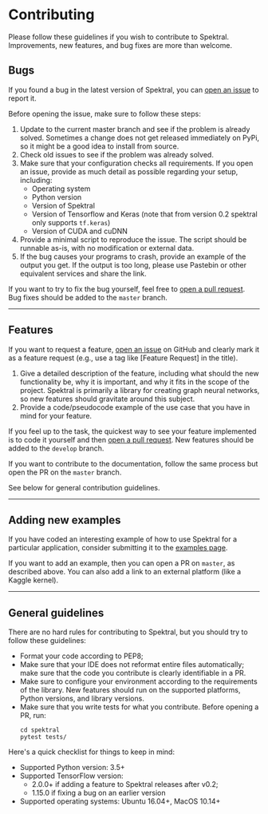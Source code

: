 # Contributing

Please follow these guidelines if you wish to contribute to Spektral.
Improvements, new features, and bug fixes are more than welcome. 


## Bugs

If you found a bug in the latest version of Spektral, you can [open an issue](https://github.com/danielegrattarola/spektral/issues) to report it.

Before opening the issue, make sure to follow these steps: 

1. Update to the current master branch and see if the problem is already solved. Sometimes a change does not get released immediately on PyPi, so it might be a good idea to install from source. 
2. Check old issues to see if the problem was already solved. 
3. Make sure that your configuration checks all requirements. If you open an issue, provide as much detail as possible regarding your setup, including: 
    - Operating system
    - Python version
    - Version of Spektral
    - Version of Tensorflow and Keras (note that from version 0.2 spektral only supports `tf.keras`)
    - Version of CUDA and cuDNN
4. Provide a minimal script to reproduce the issue. The script should be runnable as-is, with no modification or external data. 
5. If the bug causes your programs to crash, provide an example of the output you get. If the output is too long, please use Pastebin or other equivalent services and share the link. 

If you want to try to fix the bug yourself, feel free to [open a pull request](https://github.com/danielegrattarola/spektral/pulls). Bug fixes should be added to the `master` branch.

---

## Features

If you want to request a feature, [open an issue](https://github.com/danielegrattarola/spektral/issues) on GitHub and clearly mark it as a feature request (e.g., use a tag like [Feature Request] in the title).

1. Give a detailed description of the feature, including what should the new functionality be, why it is important, and why it fits in the scope of the project. 
Spektral is primarily a library for creating graph neural networks, so new features should gravitate around this subject.
2. Provide a code/pseudocode example of the use case that you have in mind for your feature. 

If you feel up to the task, the quickest way to see your feature implemented is to code it yourself and then [open a pull request](https://github.com/danielegrattarola/spektral/pulls). New features should be added to the `develop` branch.

If you want to contribute to the documentation, follow the same process but open the PR on the `master` branch. 

See below for general contribution guidelines.

---

## Adding new examples

If you have coded an interesting example of how to use Spektral for a particular application, consider submitting it to the [examples page](spektral.graphneural.network/examples).

If you want to add an example, then you can open a PR on `master`, as described above.
You can also add a link to an external platform (like a Kaggle kernel).

---

## General guidelines

There are no hard rules for contributing to Spektral, but you should try to follow these guidelines: 

- Format your code according to PEP8;
- Make sure that your IDE does not reformat entire files automatically; make sure that the code you contribute is clearly identifiable in a PR.
- Make sure to configure your environment according to the requirements of the library. New features should run on the supported platforms, Python versions, and library versions. 
- Make sure that you write tests for what you contribute. Before opening a PR, run: 
    ```
    cd spektral
    pytest tests/
    ```

Here's a quick checklist for things to keep in mind: 

- Supported Python version: 3.5+
- Supported TensorFlow version: 
    - 2.0.0+ if adding a feature to Spektral releases after v0.2; 
    - 1.15.0 if fixing a bug on an earlier version
- Supported operating systems: Ubuntu 16.04+, MacOS 10.14+


